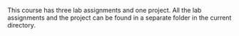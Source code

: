 This course has three lab assignments and one project. All the lab assignments and the project can be found in a separate folder in the current directory.